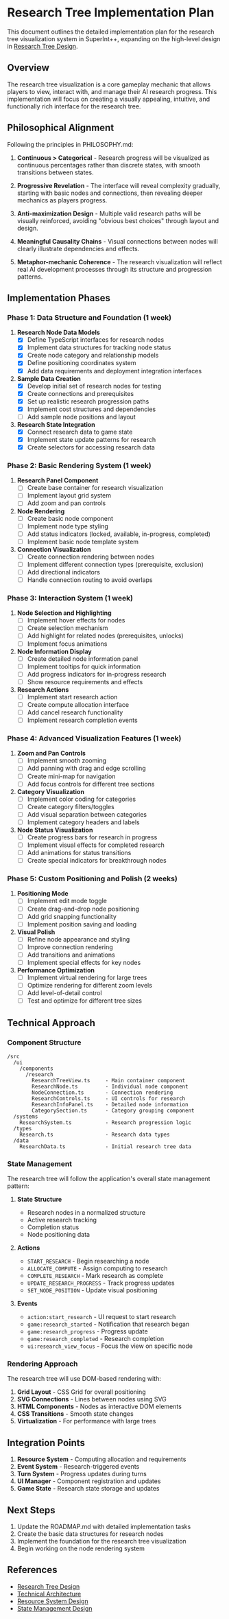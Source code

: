 # Research Tree Implementation Plan

This document outlines the detailed implementation plan for the research tree visualization system in SuperInt++, expanding on the high-level design in [Research Tree Design](./research_tree_design.md).

## Overview

The research tree visualization is a core gameplay mechanic that allows players to view, interact with, and manage their AI research progress. This implementation will focus on creating a visually appealing, intuitive, and functionally rich interface for the research tree.

## Philosophical Alignment

Following the principles in PHILOSOPHY.md:

1. **Continuous > Categorical** - Research progress will be visualized as continuous percentages rather than discrete states, with smooth transitions between states.

2. **Progressive Revelation** - The interface will reveal complexity gradually, starting with basic nodes and connections, then revealing deeper mechanics as players progress.

3. **Anti-maximization Design** - Multiple valid research paths will be visually reinforced, avoiding "obvious best choices" through layout and design.

4. **Meaningful Causality Chains** - Visual connections between nodes will clearly illustrate dependencies and effects.

5. **Metaphor-mechanic Coherence** - The research visualization will reflect real AI development processes through its structure and progression patterns.

## Implementation Phases

### Phase 1: Data Structure and Foundation (1 week)

1. **Research Node Data Models**
   - [x] Define TypeScript interfaces for research nodes
   - [x] Implement data structures for tracking node status
   - [x] Create node category and relationship models
   - [x] Define positioning coordinates system
   - [x] Add data requirements and deployment integration interfaces

2. **Sample Data Creation**
   - [x] Develop initial set of research nodes for testing
   - [x] Create connections and prerequisites
   - [x] Set up realistic research progression paths
   - [x] Implement cost structures and dependencies
   - [ ] Add sample node positions and layout

3. **Research State Integration**
   - [x] Connect research data to game state
   - [x] Implement state update patterns for research
   - [x] Create selectors for accessing research data

### Phase 2: Basic Rendering System (1 week)

1. **Research Panel Component**
   - [ ] Create base container for research visualization
   - [ ] Implement layout grid system
   - [ ] Add zoom and pan controls

2. **Node Rendering**
   - [ ] Create basic node component
   - [ ] Implement node type styling
   - [ ] Add status indicators (locked, available, in-progress, completed)
   - [ ] Implement basic node template system

3. **Connection Visualization**
   - [ ] Create connection rendering between nodes
   - [ ] Implement different connection types (prerequisite, exclusion)
   - [ ] Add directional indicators
   - [ ] Handle connection routing to avoid overlaps

### Phase 3: Interaction System (1 week)

1. **Node Selection and Highlighting**
   - [ ] Implement hover effects for nodes
   - [ ] Create selection mechanism
   - [ ] Add highlight for related nodes (prerequisites, unlocks)
   - [ ] Implement focus animations

2. **Node Information Display**
   - [ ] Create detailed node information panel
   - [ ] Implement tooltips for quick information
   - [ ] Add progress indicators for in-progress research
   - [ ] Show resource requirements and effects

3. **Research Actions**
   - [ ] Implement start research action
   - [ ] Create compute allocation interface
   - [ ] Add cancel research functionality
   - [ ] Implement research completion events

### Phase 4: Advanced Visualization Features (1 week)

1. **Zoom and Pan Controls**
   - [ ] Implement smooth zooming
   - [ ] Add panning with drag and edge scrolling
   - [ ] Create mini-map for navigation
   - [ ] Add focus controls for different tree sections

2. **Category Visualization**
   - [ ] Implement color coding for categories
   - [ ] Create category filters/toggles
   - [ ] Add visual separation between categories
   - [ ] Implement category headers and labels

3. **Node Status Visualization**
   - [ ] Create progress bars for research in progress
   - [ ] Implement visual effects for completed research
   - [ ] Add animations for status transitions
   - [ ] Create special indicators for breakthrough nodes

### Phase 5: Custom Positioning and Polish (2 weeks)

1. **Positioning Mode**
   - [ ] Implement edit mode toggle
   - [ ] Create drag-and-drop node positioning
   - [ ] Add grid snapping functionality
   - [ ] Implement position saving and loading

2. **Visual Polish**
   - [ ] Refine node appearance and styling
   - [ ] Improve connection rendering
   - [ ] Add transitions and animations
   - [ ] Implement special effects for key nodes

3. **Performance Optimization**
   - [ ] Implement virtual rendering for large trees
   - [ ] Optimize rendering for different zoom levels
   - [ ] Add level-of-detail control
   - [ ] Test and optimize for different tree sizes

## Technical Approach

### Component Structure

```
/src
  /ui
    /components
      /research
        ResearchTreeView.ts     - Main container component
        ResearchNode.ts         - Individual node component
        NodeConnection.ts       - Connection rendering
        ResearchControls.ts     - UI controls for research
        ResearchInfoPanel.ts    - Detailed node information
        CategorySection.ts      - Category grouping component
  /systems
    ResearchSystem.ts           - Research progression logic
  /types
    Research.ts                 - Research data types
  /data
    ResearchData.ts             - Initial research tree data
```

### State Management

The research tree will follow the application's overall state management pattern:

1. **State Structure**
   - Research nodes in a normalized structure
   - Active research tracking
   - Completion status
   - Node positioning data

2. **Actions**
   - `START_RESEARCH` - Begin researching a node
   - `ALLOCATE_COMPUTE` - Assign computing to research
   - `COMPLETE_RESEARCH` - Mark research as complete
   - `UPDATE_RESEARCH_PROGRESS` - Track progress updates
   - `SET_NODE_POSITION` - Update visual positioning

3. **Events**
   - `action:start_research` - UI request to start research
   - `game:research_started` - Notification that research began
   - `game:research_progress` - Progress update
   - `game:research_completed` - Research completion
   - `ui:research_view_focus` - Focus the view on specific node

### Rendering Approach

The research tree will use DOM-based rendering with:

1. **Grid Layout** - CSS Grid for overall positioning
2. **SVG Connections** - Lines between nodes using SVG
3. **HTML Components** - Nodes as interactive DOM elements
4. **CSS Transitions** - Smooth state changes
5. **Virtualization** - For performance with large trees

## Integration Points

1. **Resource System** - Computing allocation and requirements
2. **Event System** - Research-triggered events
3. **Turn System** - Progress updates during turns
4. **UI Manager** - Component registration and updates
5. **Game State** - Research state storage and updates

## Next Steps

1. Update the ROADMAP.md with detailed implementation tasks
2. Create the basic data structures for research nodes
3. Implement the foundation for the research tree visualization
4. Begin working on the node rendering system

## References

- [Research Tree Design](./research_tree_design.md)
- [Technical Architecture](./technical_architecture.md)
- [Resource System Design](./resource_system_design.md)
- [State Management Design](./state_management_design.md)